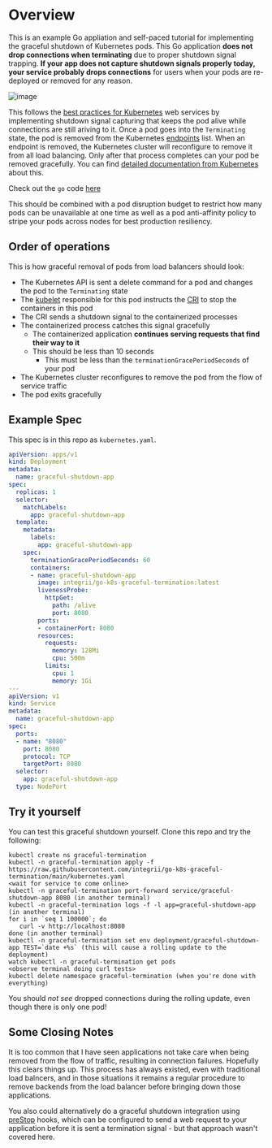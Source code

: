 # Overview

This is an example Go appliation and self-paced tutorial for implementing the graceful shutdown of Kubernetes pods.  This Go application **does not drop connections when terminating** due to proper shutdown signal trapping.  **If your app does not capture shutdown signals properly today, your service probably drops connections** for users when your pods are re-deployed or removed for any reason.

![image](https://user-images.githubusercontent.com/98695/156651930-1843f799-e577-4c22-895c-5e5a611af895.png)

This follows the [best practices for Kubernetes](https://learnk8s.io/production-best-practices) web services by implementing shutdown signal capturing that keeps the pod alive while connections are still ariving to it. Once a pod goes into the `Terminating` state, the pod is removed from the Kubernetes [endpoints](https://kubernetes.io/docs/reference/generated/kubernetes-api/v1.22/#endpoints-v1-core) list.  When an endpoint is removed, the Kubernetes cluster will reconfigure to remove it from all load balancing.  Only after that process completes can your pod be removed gracefully.  You can find [detailed documentation from Kubernetes](https://kubernetes.io/docs/concepts/workloads/pods/pod-lifecycle/#pod-termination) about this.

Check out the `go` code [here](https://github.com/integrii/go-k8s-graceful-termination/blob/main/cmd/app/main.go)

This should be combined with a pod disruption budget to restrict how many pods can be unavailable at one time as well as a pod anti-affinity policy to stripe your pods across nodes for best production resiliency.

## Order of operations

This is how graceful removal of pods from load balancers should look:

- The Kubernetes API is sent a delete command for a pod and changes the pod to the `Terminating` state
- The [kubelet](https://kubernetes.io/docs/reference/command-line-tools-reference/kubelet/) responsible for this pod instructs the [CRI](https://kubernetes.io/docs/concepts/architecture/cri/) to stop the containers in this pod
- The CRI sends a shutdown signal to the containerized processes
- The containerized process catches this signal gracefully
  - The containerized application **continues serving requests that find their way to it**
  - This should be less than 10 seconds
	- This must be less than the `terminationGracePeriodSeconds` of your pod
- The Kubernetes cluster reconfigures to remove the pod from the flow of service traffic 
- The pod exits gracefully


## Example Spec

This spec is in this repo as `kubernetes.yaml`.

```yaml
apiVersion: apps/v1
kind: Deployment
metadata:
  name: graceful-shutdown-app
spec:
  replicas: 1
  selector:
    matchLabels:
      app: graceful-shutdown-app
  template:
    metadata:
      labels:
        app: graceful-shutdown-app
    spec:
      terminationGracePeriodSeconds: 60
      containers:
      - name: graceful-shutdown-app
        image: integrii/go-k8s-graceful-termination:latest
        livenessProbe:
          httpGet:
            path: /alive
            port: 8080
        ports:
        - containerPort: 8080
        resources:
          requests:
            memory: 128Mi
            cpu: 500m
          limits:
            cpu: 1
            memory: 1Gi
---
apiVersion: v1
kind: Service
metadata:
  name: graceful-shutdown-app
spec:
  ports:
  - name: "8080"
    port: 8080
    protocol: TCP
    targetPort: 8080
  selector:
    app: graceful-shutdown-app
  type: NodePort
```



## Try it yourself

You can test this graceful shutdown yourself.  Clone this repo and try the following:

```
kubectl create ns graceful-termination
kubectl -n graceful-termination apply -f https://raw.githubusercontent.com/integrii/go-k8s-graceful-termination/main/kubernetes.yaml
<wait for service to come online>
kubectl -n graceful-termination port-forward service/graceful-shutdown-app 8080 (in another terminal)
kubectl -n graceful-termination logs -f -l app=graceful-shutdown-app (in another terminal)
for i in `seq 1 100000`; do 
   curl -v http://localhost:8080 
done (in another terminal)
kubectl -n graceful-termination set env deployment/graceful-shutdown-app TEST=`date +%s` (this will cause a rolling update to the deployment)
watch kubectl -n graceful-termination get pods
<observe terminal doing curl tests>
kubectl delete namespace graceful-termination (when you're done with everything)
```

You should _not see_ dropped connections during the rolling update, even though there is only one pod!


## Some Closing Notes

It is too common that I have seen applications not take care when being removed from the flow of traffic, resulting in connection failures.  Hopefully this clears things up.  This process has always existed, even with traditional load balncers, and in those situations it remains a regular procedure to remove backends from the load balancer before bringing down those applications.

You also could alternatively do a graceful shutdown integration using [preStop](https://kubernetes.io/docs/concepts/containers/container-lifecycle-hooks/) hooks, which can be configured to send a web request to your application before it is sent a termination signal - but that approach wasn't covered here.
